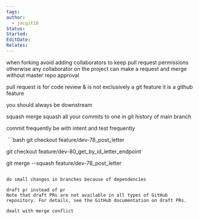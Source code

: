 ```yaml
---
tags: 
author:
  - jacgit18
Status: 
Started: 
EditDate: 
Relates:
---
```

when forking avoid adding collaborators to keep pull request permissions otherwise any collaborator on the project can make a request and merge without master repo approval

pull request is for code review & is not exclusively a git feature it is a github feature

you should always be downstream 

squash merge squash all your commits to one in git history of main branch 

commit frequently be with intent and test frequently 

 ```bash
git checkout feature/dev-78_post_letter  

git checkout feature/dev-80_get_by_id_letter_endpoint  

git merge --squash feature/dev-78_post_letter  
```

do small changes in branches because of dependencies

draft pr instead of pr 
Note that draft PRs are not available in all types of GitHub repository. For details, see the GitHub documentation on draft PRs.

dealt with merge conflict



